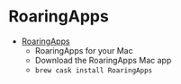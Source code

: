 # RoaringApps
- [RoaringApps](https://roaringapps.com/mac-app)
  -  RoaringApps for your Mac
  - Download the RoaringApps Mac app
  - `brew cask install RoaringApps`
